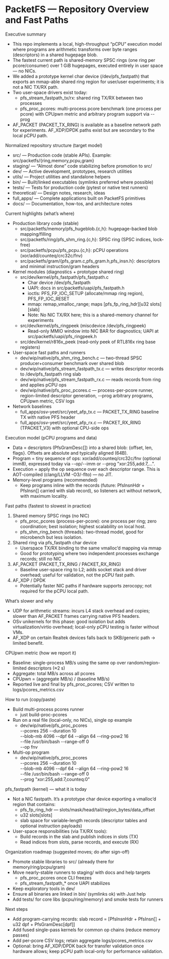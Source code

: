 # PacketFS — Repository Overview and Fast Paths

Executive summary
- This repo implements a local, high-throughput “pCPU” execution model where programs are arithmetic transforms over byte ranges (descriptors) in a shared hugepage blob.
- The fastest current path is shared-memory SPSC rings (one ring per pcore/consumer) over 1 GiB hugepages, executed entirely in user space — no NICs.
- We added a prototype kernel char device (/dev/pfs_fastpath) that exports an mmap-able shared ring region for user/user experiments; it is not a NIC TX/RX path.
- Two user-space drivers exist today:
  - pfs_stream_fastpath_tx/rx: shared ring TX/RX between two processes
  - pfs_proc_pcores: multi-process pcore benchmark (one process per pcore) with CPUpwn metric and arbitrary program support via --prog
- AF_PACKET (PACKET_TX_RING) is available as a baseline network path for experiments. AF_XDP/DPDK paths exist but are secondary to the local pCPU path.

Normalized repository structure (target model)
- src/           — Production code (stable APIs). Example: src/packetfs/{ring,memory,pcpu,gram}
- staging/       — “Almost done” code stabilizing before promotion to src/
- dev/           — Active development, prototypes, research utilities
- utils/         — Project utilities and standalone helpers
- bin/           — Built/linked executables (symlinks preferred where possible)
- tests/         — Tests for production code (pytest or native test runners)
- theoretical/   — Design notes, research, ideas
- full_apps/     — Complete applications built on PacketFS primitives
- docs/          — Documentation, how-tos, and architecture notes

Current highlights (what’s where)
- Production library code (stable)
  - src/packetfs/memory/pfs_hugeblob.{c,h}: hugepage-backed blob mapping/filling
  - src/packetfs/ring/pfs_shm_ring.{c,h}: SPSC ring (SPSC indices, lock-free)
  - src/packetfs/pcpu/pfs_pcpu.{c,h}: pCPU operations (xor/add/counteq/crc32c/fnv)
  - src/packetfs/gram/{pfs_gram.c,pfs_gram.h,pfs_insn.h}: descriptors and minimal instruction/gram headers
- Kernel modules (diagnostics + prototype shared ring)
  - src/dev/kernel/pfs_fastpath/pfs_fastpath.c
    - Char device /dev/pfs_fastpath
    - UAPI: docs in src/packetfs/uapi/pfs_fastpath.h
    - ioctls: PFS_FP_IOC_SETUP (allocate/mmap ring region), PFS_FP_IOC_RESET
    - mmap: remap_vmalloc_range; maps [pfs_fp_ring_hdr][u32 slots][slab]
    - Note: No NIC TX/RX here; this is a shared-memory channel for experiments
  - src/dev/kernel/pfs_ringpeek (miscdevice /dev/pfs_ringpeek)
    - Read-only MMIO window into NIC BAR for diagnostics; UAPI at src/packetfs/uapi/pfs_ringpeek.h
  - src/dev/kernel/r816x_peek (read-only peek of RTL816x ring base registers)
- User-space fast paths and runners
  - dev/wip/native/pfs_shm_ring_bench.c — two-thread SPSC producer+consumer benchmark over shared blob
  - dev/wip/native/pfs_stream_fastpath_tx.c — writes descriptor records to /dev/pfs_fastpath ring slab
  - dev/wip/native/pfs_stream_fastpath_rx.c — reads records from ring and applies pCPU ops
  - dev/wip/native/pfs_proc_pcores.c — process-per-pcore runner, region-limited descriptor generation, --prog arbitrary programs, CPUpwn metric, CSV logs
- Network baselines
  - full_apps/osv-yeet/src/yeet_afp_tx.c — PACKET_TX_RING baseline TX with native PFS header
  - full_apps/osv-yeet/src/yeet_afp_rx.c — PACKET_RX_RING (TPACKET_V3) with optional CPU-side ops

Execution model (pCPU programs and data)
- Data = descriptors (PfsGramDesc[]) into a shared blob: {offset, len, flags}. Offsets are absolute and typically aligned (64B).
- Program = tiny sequence of ops: xor/add/counteq/crc32c/fnv (optional imm8), expressed today via --op/--imm or --prog "xor:255,add:7,...".
- Execution = apply the op sequence over each descriptor range. This is AOT-compiled (clang/LLVM -O3/-flto) — no JIT.
- Memory-level programs (recommended)
  - Keep programs inline with the records (future: PfsInsnHdr + PfsInsn[] carried with slab record), so listeners act without network, with maximum locality.

Fast paths (fastest to slowest in practice)
1) Shared memory SPSC rings (no NIC)
   - pfs_proc_pcores (process-per-pcore): one process per ring; zero coordination; best isolation; highest scalability on local host.
   - pfs_shm_ring_bench (threads): two-thread model, good for microbench but less isolation.
2) Shared ring via pfs_fastpath char device
   - Userspace TX/RX binding to the same vmalloc’d mapping via mmap
   - Good for prototyping where two independent processes exchange records; still no NIC
3) AF_PACKET (PACKET_TX_RING / PACKET_RX_RING)
   - Baseline user-space ring to L2; adds socket stack and driver overhead; useful for validation, not the pCPU fast path.
4) AF_XDP / DPDK
   - Potentially faster NIC paths if hardware supports zerocopy; not required for the pCPU local path.

What’s slower and why
- UDP for arithmetic streams: incurs L4 stack overhead and copies; slower than AF_PACKET frames carrying native PFS headers.
- OSv unikernels for this phase: good isolation but adds virtualization/virtio overhead; local-only pCPU testing is faster without VMs.
- AF_XDP on certain Realtek devices falls back to SKB/generic path → limited benefit.

CPUpwn metric (how we report it)
- Baseline: single-process MB/s using the same op over random/region-limited descriptors (≈2 s)
- Aggregate: total MB/s across all pcores
- CPUpwn = (aggregate MB/s) / (baseline MB/s)
- Reported live and final by pfs_proc_pcores; CSV written to logs/pcores_metrics.csv

How to run (copy/paste)
- Build multi-process pcores runner
  - just build-proc-pcores
- Run on a real file (local-only, no NICs), single op example
  - dev/wip/native/pfs_proc_pcores \
    --pcores 256 --duration 10 \
    --blob-mb 4096 --dpf 64 --align 64 --ring-pow2 16 \
    --file /usr/bin/bash --range-off 0 \
    --op fnv
- Multi-op program
  - dev/wip/native/pfs_proc_pcores \
    --pcores 256 --duration 10 \
    --blob-mb 4096 --dpf 64 --align 64 --ring-pow2 16 \
    --file /usr/bin/bash --range-off 0 \
    --prog "xor:255,add:7,counteq:0"

pfs_fastpath (kernel) — what it is today
- Not a NIC fastpath. It’s a prototype char device exporting a vmalloc’d region that contains:
  - pfs_fp_ring_hdr — slots/mask/head/tail/region_bytes/data_offset
  - u32 slots[slots]
  - slab space for variable-length records (descriptor tables and optional instruction payloads)
- User-space responsibilities (via TX/RX tools):
  - Build records in the slab and publish indices in slots (TX)
  - Read indices from slots, parse records, and execute (RX)

Organization roadmap (suggested moves; do after sign-off)
- Promote stable libraries to src/ (already there for memory/ring/pcpu/gram)
- Move nearly-stable runners to staging/ with docs and help targets
  - pfs_proc_pcores once CLI freezes
  - pfs_stream_fastpath_* once UAPI stabilizes
- Keep exploratory tools in dev/
- Ensure all binaries are linked in bin/ (symlinks ok) with Just help
- Add tests/ for core libs (pcpu/ring/memory) and smoke tests for runners

Next steps
- Add program-carrying records: slab record = [PfsInsnHdr + PfsInsn[] + u32 dpf + PfsGramDesc[dpf]]
- Add fused single-pass kernels for common op chains (reduce memory passes)
- Add per-pcore CSV logs; retain aggregate logs/pcores_metrics.csv
- Optional: bring AF_XDP/DPDK back for transfer validation once hardware allows; keep pCPU path local-only for performance validation.